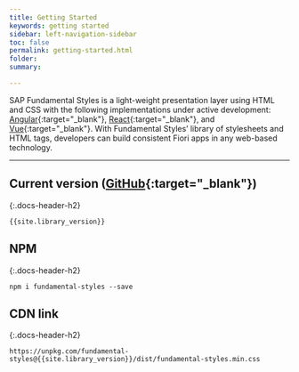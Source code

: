 ```yaml
---
title: Getting Started
keywords: getting started
sidebar: left-navigation-sidebar
toc: false
permalink: getting-started.html
folder:
summary:

---
```

 SAP Fundamental Styles is a light-weight presentation layer using HTML and CSS with the following implementations under active development: [Angular](https://sap.github.io/fundamental-ngx/){:target="_blank"}, [React](https://sap.github.io/fundamental-react/){:target="_blank"}, and [Vue](https://sap.github.io/fundamental-vue/){:target="_blank"}. With Fundamental Styles’ library of stylesheets and HTML tags, developers can build consistent Fiori apps in any web-based technology.
 
<hr>

## Current version ([GitHub](https://github.com/SAP/fundamental-styles/releases){:target="_blank"})
{:.docs-header-h2}

````
{{site.library_version}}
````

## NPM
{:.docs-header-h2}

````
npm i fundamental-styles --save
````

## CDN link
{:.docs-header-h2}

```
https://unpkg.com/fundamental-styles@{{site.library_version}}/dist/fundamental-styles.min.css
```